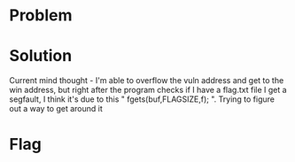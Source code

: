 # Problem


# Solution
Current mind thought -
I'm able to overflow the vuln address and get to the win address, but right after the program checks if I have a flag.txt file I get a segfault, I think it's due to this " fgets(buf,FLAGSIZE,f); ".
Trying to figure out a way to get around it

# Flag
